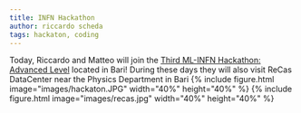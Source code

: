 ```yaml
---
title: INFN Hackathon
author: riccardo scheda
tags: hackaton, coding
---
```


Today, Riccardo and Matteo will join the [Third ML-INFN Hackathon: Advanced Level](https://agenda.infn.it/event/32568/) located in Bari! During these days they will also visit ReCas DataCenter near the Physics Department in Bari
{% include figure.html image="images/hackaton.JPG" width="40%" height="40%" %}
{% include figure.html image="images/recas.jpg" width="40%" height="40%" %}
